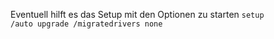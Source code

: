 
Eventuell hilft es das Setup mit den Optionen zu starten
<code>setup /auto upgrade /migratedrivers none</code>
